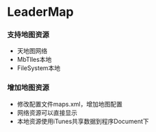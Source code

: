 LeaderMap
=========

### 支持地图资源

* 天地图网络
* MbTIles本地
* FileSystem本地

### 增加地图资源

* 修改配置文件maps.xml，增加地图配置
* 网络资源可以直接显示
* 本地资源使用iTunes共享数据到程序Document下
